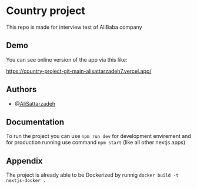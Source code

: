 
# Country project
This repo is made for interview test of AliBaba company





## Demo

You can see online version of the app via this like: 

https://country-project-git-main-alisattarzadeh7.vercel.app/


## Authors

- [@AliSattarzadeh](https://github.com/alisattarzadeh7)


## Documentation

To run the project you can use `npm run dev` for development envirement and for production running use command `npm start` (like all other nextjs apps)


## Appendix

The project is already able to be Dockerized by runnig `docker build -t nextjs-docker .`

